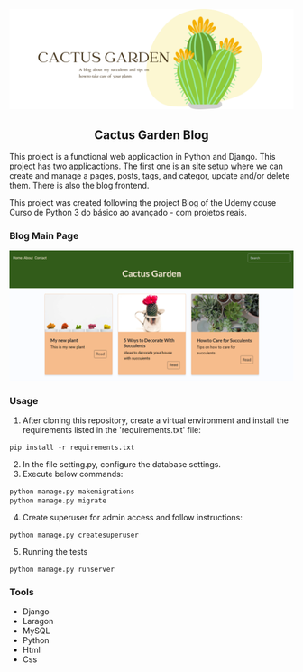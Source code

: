 ![Contact Board Banner Image](/blog/static/blog/images/githeader.png)
<h2 align='center'>Cactus Garden Blog</h2>

This project is a functional web applicaction in Python and Django. This project has two applicactions. The first one is an site setup where we can create and manage a pages, posts, tags, and categor, update and/or delete them. There is also the blog frontend. 

This project was created following the project Blog of the Udemy couse Curso de Python 3 do básico ao avançado - com projetos reais.

### Blog Main Page
![Contact Board main Image](/blog/static/blog/images/blog.png)

### Usage

1. After cloning this repository, create a virtual environment and install the requirements listed in the 'requirements.txt' file:

```
pip install -r requirements.txt
```

2. In the file setting.py, configure the database settings.
3. Execute below commands:

```
python manage.py makemigrations
python manage.py migrate
```

4. Create superuser for admin access and follow instructions:

```
python manage.py createsuperuser
```

5. Running the tests

```
python manage.py runserver
```

### Tools
+ Django
+ Laragon
+ MySQL
+ Python
+ Html
+ Css
